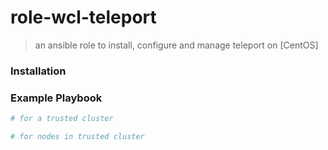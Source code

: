 # role-wcl-teleport
> an ansible role to install, configure and manage teleport on [CentOS]
 
### Installation


### Example Playbook

```yaml
# for a trusted cluster

```

```yaml
# for nodes in trusted cluster
```